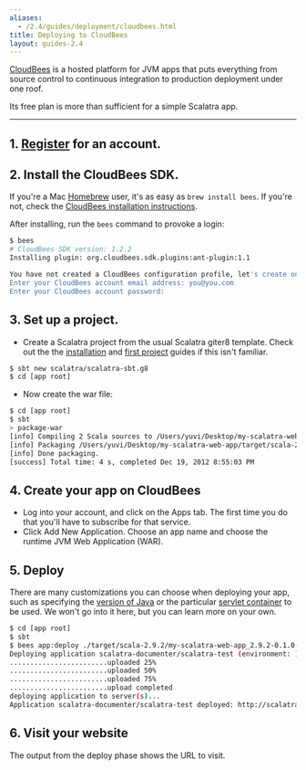 ```yaml
---
aliases:
  - /2.4/guides/deployment/cloudbees.html
title: Deploying to CloudBees
layout: guides-2.4
---
```


[CloudBees](http://www.cloudbees.com/) is a hosted platform for JVM apps that puts
everything from source control to continuous integration to production deployment under
one roof.

Its free plan is more than sufficient for a simple Scalatra app.

---

## 1. [Register](https://www.cloudbees.com/signup) for an account.

## 2. Install the CloudBees SDK.
If you're a Mac [Homebrew](http://mxcl.github.com/homebrew/) user, it's as easy as `brew install bees`.
If you're not, check the [CloudBees installation instructions](https://developer.cloudbees.com/bin/view/RUN/BeesSDK).

After installing, run the `bees` command to provoke a login:


```sh
$ bees
# CloudBees SDK version: 1.2.2
Installing plugin: org.cloudbees.sdk.plugins:ant-plugin:1.1

You have not created a CloudBees configuration profile, let's create one now...
Enter your CloudBees account email address: you@you.com
Enter your CloudBees account password:
```

## 3. Set up a project.

- Create a Scalatra project from the usual Scalatra giter8 template.
Check out the the [installation]({{site.baseurl}}getting-started/installation.html) and [first project]({{site.baseurl}}getting-started/first-project.html) guides if this isn't familiar.

```sh
$ sbt new scalatra/scalatra-sbt.g8
$ cd [app root]
```

- Now create the war file:

```sh
$ cd [app root]
$ sbt
> package-war
[info] Compiling 2 Scala sources to /Users/yuvi/Desktop/my-scalatra-web-app/target/scala-2.9.2/classes...
[info] Packaging /Users/yuvi/Desktop/my-scalatra-web-app/target/scala-2.9.2/my-scalatra-web-app_2.9.2-0.1.0-SNAPSHOT.war ...
[info] Done packaging.
[success] Total time: 4 s, completed Dec 19, 2012 8:55:03 PM
```

## 4. Create your app on CloudBees

- Log into your account, and click on the Apps tab.
The first time you do that you'll have to subscribe for that service.
- Click Add New Application. Choose an app name and choose the runtime JVM Web Application (WAR).

## 5. Deploy

There are many customizations you can choose when deploying your app, such as specifying
the
[version of Java](http://developer.cloudbees.com/bin/view/RUN/Java+Container)
or the particular
[servlet container](http://developer.cloudbees.com/bin/view/RUN/Java+Container)
to be used.
We won't go into it here, but you can learn more on your own.


```sh
$ cd [app root]
$ sbt
$ bees app:deploy ./target/scala-2.9.2/my-scalatra-web-app_2.9.2-0.1.0-SNAPSHOT.war -a USERNAME/APPNAME -t jboss71
Deploying application scalatra-documenter/scalatra-test (environment: ): ./target/scala-2.9.2/my-scalatra-web-app_2.9.2-0.1.0-SNAPSHOT.war
........................uploaded 25%
........................uploaded 50%
........................uploaded 75%
........................upload completed
deploying application to server(s)...
Application scalatra-documenter/scalatra-test deployed: http://scalatra-test.scalatra-documenter.cloudbees.net
```

## 6. Visit your website

The output from the deploy phase shows the URL to visit.
